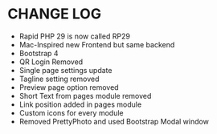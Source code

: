 CHANGE LOG
==========
- Rapid PHP 29 is now called RP29
- Mac-Inspired new Frontend but same backend
- Bootstrap 4
- QR Login Removed
- Single page settings update
- Tagline setting removed
- Preview page option removed
- Short Text from pages module removed
- Link position added in pages module
- Custom icons for every module
- Removed PrettyPhoto and used Bootstrap Modal window

